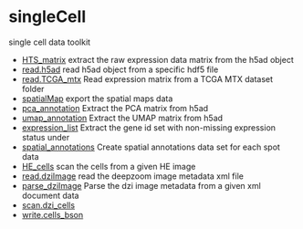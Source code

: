 ﻿# singleCell

single cell data toolkit

+ [HTS_matrix](singleCell/HTS_matrix.1) extract the raw expression data matrix from the h5ad object
+ [read.h5ad](singleCell/read.h5ad.1) read h5ad object from a specific hdf5 file
+ [read.TCGA_mtx](singleCell/read.TCGA_mtx.1) Read expression matrix from a TCGA MTX dataset folder
+ [spatialMap](singleCell/spatialMap.1) export the spatial maps data
+ [pca_annotation](singleCell/pca_annotation.1) Extract the PCA matrix from h5ad
+ [umap_annotation](singleCell/umap_annotation.1) Extract the UMAP matrix from h5ad
+ [expression_list](singleCell/expression_list.1) Extract the gene id set with non-missing expression status under 
+ [spatial_annotations](singleCell/spatial_annotations.1) Create spatial annotations data set for each spot data
+ [HE_cells](singleCell/HE_cells.1) scan the cells from a given HE image
+ [read.dziImage](singleCell/read.dziImage.1) read the deepzoom image metadata xml file
+ [parse_dziImage](singleCell/parse_dziImage.1) Parse the dzi image metadata from a given xml document data
+ [scan.dzi_cells](singleCell/scan.dzi_cells.1) 
+ [write.cells_bson](singleCell/write.cells_bson.1) 
